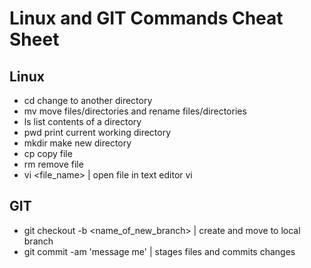 # Linux and GIT Commands Cheat Sheet

## Linux

- cd change to another directory
- mv move files/directories and rename files/directories
- ls list contents of a directory
- pwd print current working directory
- mkdir make new directory
- cp copy file
- rm remove file
- vi <file_name> | open file in text editor vi

## GIT

- git checkout -b <name_of_new_branch> | create and move to local branch
- git commit -am 'message me' | stages files and commits changes



